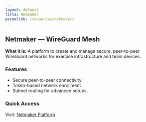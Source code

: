 ```yaml
---
layout: default
title: Netmaker
permalink: /resources/netmaker/
---
```


<div class="card">
  <h2>Netmaker — WireGuard Mesh</h2>
  <p><strong>What it is:</strong> A platform to create and manage secure, peer-to-peer WireGuard networks for exercise infrastructure and team devices.</p>
  <h3>Features</h3>
  <ul>
    <li>Secure peer-to-peer connectivity.</li>
    <li>Token-based network enrollment.</li>
    <li>Subnet routing for advanced setups.</li>
  </ul>
  <h3>Quick Access</h3>
  <p>Visit: <a href="https://dashboard.aws.thecyberexercise.com">Netmaker Platform</a></p>
</div>
